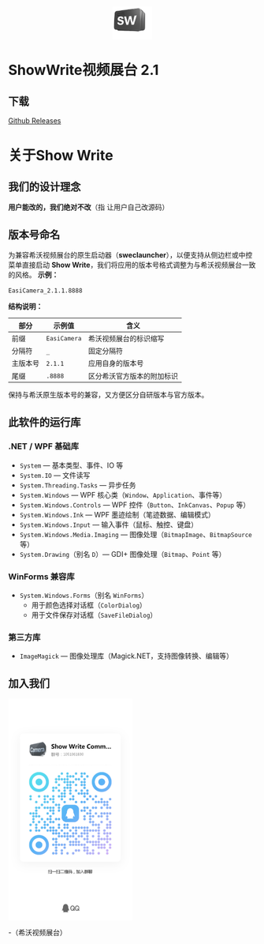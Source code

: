 <p align="center">
  <img width="16%" align="center" src="logo-SW.png" alt="logo">
</p>

# ShowWrite视频展台 2.1
## 下载
[Github Releases](https://github.com/wwcrdrvf6u/ShowWrite/releases/)
# 关于Show Write
## 我们的设计理念
**用户能改的，我们绝对不改**（指 让用户自己改源码）
## 版本号命名
为兼容希沃视频展台的原生启动器（**sweclauncher**），以便支持从侧边栏或中控菜单直接启动 **Show Write**，我们将应用的版本号格式调整为与希沃视频展台一致的风格。
**示例：**
```
EasiCamera_2.1.1.8888
```
**结构说明：**

| 部分   | 示例值          | 含义            |
| ---- | ------------ | ------------- |
| 前缀   | `EasiCamera` | 希沃视频展台的标识缩写   |
| 分隔符  | `_`          | 固定分隔符         |
| 主版本号 | `2.1.1`      | 应用自身的版本号      |
| 尾缀   | `.8888`      | 区分希沃官方版本的附加标识 |

保持与希沃原生版本号的兼容，又方便区分自研版本与官方版本。

## 此软件的运行库
### **.NET / WPF 基础库**
* `System` — 基本类型、事件、IO 等
* `System.IO` — 文件读写
* `System.Threading.Tasks` — 异步任务
* `System.Windows` — WPF 核心类（`Window`、`Application`、事件等）
* `System.Windows.Controls` — WPF 控件（`Button`、`InkCanvas`、`Popup` 等）
* `System.Windows.Ink` — WPF 墨迹绘制（笔迹数据、编辑模式）
* `System.Windows.Input` — 输入事件（鼠标、触控、键盘）
* `System.Windows.Media.Imaging` — 图像处理（`BitmapImage`、`BitmapSource` 等）
* `System.Drawing`（别名 `D`）— GDI+ 图像处理（`Bitmap`、`Point` 等）
### **WinForms 兼容库**
* `System.Windows.Forms`（别名 `WinForms`）
  * 用于颜色选择对话框（`ColorDialog`）
  * 用于文件保存对话框（`SaveFileDialog`）
### **第三方库**
* `ImageMagick` — 图像处理库（Magick.NET，支持图像转换、编辑等）

## 加入我们

<p>
  <img width="50%" align="center" src="讨论群.jpg" alt="tqq">
</p>


   
-（希沃视频展台）
